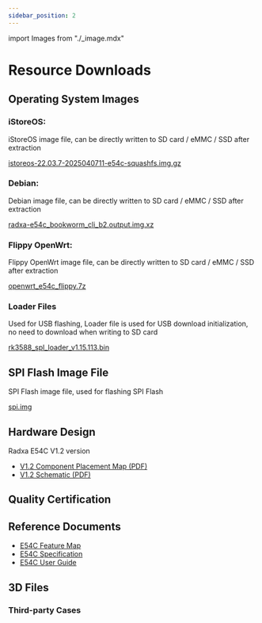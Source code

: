 ```yaml
---
sidebar_position: 2
---
```


import Images from "./\_image.mdx"

# Resource Downloads

## Operating System Images

### iStoreOS:

iStoreOS image file, can be directly written to SD card / eMMC / SSD after extraction

[istoreos-22.03.7-2025040711-e54c-squashfs.img.gz](https://fw0.koolcenter.com/iStoreOS/e54c/istoreos-22.03.7-2025040711-e54c-squashfs.img.gz)

### Debian:

Debian image file, can be directly written to SD card / eMMC / SSD after extraction

[radxa-e54c_bookworm_cli_b2.output.img.xz](https://github.com/radxa-build/radxa-e54c/releases/download/rsdk-b2/radxa-e54c_bookworm_cli_b2.output.img.xz)

### Flippy OpenWrt:

Flippy OpenWrt image file, can be directly written to SD card / eMMC / SSD after extraction

[openwrt_e54c_flippy.7z](https://dl.radxa.com/e/e54c/images/openwrt_rk3588s_e54c_R25.05.07_k6.12.27-flippy-93+.7z)

### Loader Files

Used for USB flashing, Loader file is used for USB download initialization, no need to download when writing to SD card

[rk3588_spl_loader_v1.15.113.bin](https://dl.radxa.com/e/e52c/images/rk3588_spl_loader_v1.15.113.bin)

## SPI Flash Image File

SPI Flash image file, used for flashing SPI Flash

[spi.img](https://dl.radxa.com/e/e54c/images/radxa-e54c-spi-flash-image.img)

## Hardware Design

Radxa E54C V1.2 version

- [V1.2 Component Placement Map (PDF)](https://dl.radxa.com/e/e54c/hw/radxa_e54c_v1.2_components_placement_map.pdf)
- [V1.2 Schematic (PDF)](https://dl.radxa.com/e/e54c/hw/radxa_e54c_v1.2_schematic.pdf)

## Quality Certification

## Reference Documents

- [E54C Feature Map](https://dl.radxa.com/e/e54c/docs/Radxa_E54C_quick_features_en.pdf)
- [E54C Specification](https://dl.radxa.com/e/e54c/docs/radxa_e54c_product_brief_Revision_1.0_g37b8f72.pdf)
- [E54C User Guide](https://dl.radxa.com/e/e54c/docs/Radxa_E54C_Quick_User_Guide_en.pdf)

## 3D Files

### Third-party Cases
